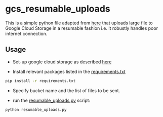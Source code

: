 # gcs_resumable_uploads

This is a simple python file adapted from [here](https://dev.to/sethmlarson/python-data-streaming-to-google-cloud-storage-with-resumable-uploads-458h) that uploads large file to Google Cloud Storage in a resumable fashion i.e. it robustly handles poor internet connection.

## Usage
- Set-up google cloud storage as described [here](https://cloud.google.com/docs/authentication/getting-started#auth-cloud-implicit-python)

- Install relevant packages listed in the [requirements.txt](requirements.txt)
```bash
pip install -r requirements.txt
```

- Specify bucket name and the list of files to be sent.

- run the [resumable_uploads.py](resumable_uploads.py) script:

```bash
python resumable_uploads.py
```
